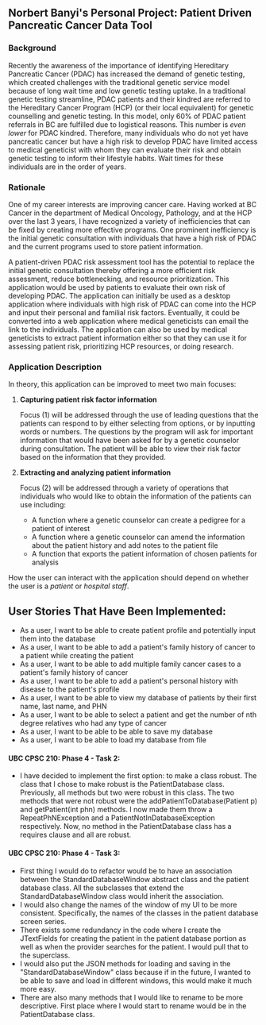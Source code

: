 ## Norbert Banyi's Personal Project: Patient Driven Pancreatic Cancer Data Tool

### Background
Recently the awareness of the importance of identifying Hereditary Pancreatic Cancer (PDAC) has
increased the demand of genetic testing, which created challenges with the traditional genetic
service model because of long wait time and low genetic testing uptake. In a traditional genetic
testing streamline, PDAC patients and their kindred are referred to the Hereditary Cancer Program (HCP)
(or their local equivalent) for genetic counselling and genetic testing. In this model, only 60% 
of PDAC patient referrals in BC are fulfilled due to logistical reasons. This number is *even lower* 
for PDAC kindred. Therefore, many individuals who do not yet have pancreatic cancer but have a high 
risk to develop PDAC have limited access to medical geneticist with whom they can evaluate their 
risk and obtain genetic testing to inform their lifestyle habits. Wait times for these individuals
are in the order of years.

### Rationale
One of my career interests are improving cancer care. Having worked at BC Cancer in the department of Medical
Oncology, Pathology, and at the HCP over the last 3 years, I have recognized a variety of inefficiencies
that can be fixed by creating more effective programs. One prominent inefficiency is the initial
genetic consultation with individuals that have a high risk of PDAC and the current programs used to store
patient information.

A patient-driven PDAC risk assessment tool has the potential to replace the initial genetic consultation
thereby offering a more efficient risk assessment, reduce bottlenecking, and resource prioritization. 
This application would be used by patients to evaluate their own risk of developing PDAC.
The application can initially be used as a desktop application where individuals with high risk of PDAC
can come into the HCP and input their personal and familial risk factors. Eventually, it could be converted
into a web application where medical geneticists can email the link to the individuals. The application can 
also be used by medical geneticists to extract patient information either so that they can use it for 
assessing patient risk, prioritizing HCP resources, or doing research. 

### Application Description
In theory, this application can be improved to meet two main focuses: 

1. **Capturing patient risk factor information**

    Focus (1) will be addressed through the use of leading questions that the patients can respond to
    by either selecting from options, or by inputting words or numbers. The questions by the program
    will ask for important information that would have been asked for by a genetic counselor during consultation.
    The patient will be able to view their risk factor based on the information that they provided.

2. **Extracting and analyzing patient information**

    Focus (2) will be addressed through a variety of operations that individuals who would like to obtain the
    information of the patients can use including:
    - A function where a genetic counselor can create a pedigree for a patient of interest
    - A function where a genetic counselor can amend the information about the patient history and add notes to the
     patient file
    - A function that exports the patient information of chosen patients for analysis

How the user can interact with the application should depend on whether the user is a *patient* or *hospital staff*.

## User Stories That Have Been Implemented:
- As a user, I want to be able to create patient profile and potentially input them into the database
- As a user, I want to be able to add a patient's family history of cancer to a patient while creating the patient
- As a user, I want to be able to add multiple family cancer cases to a patient's family history of cancer
- As a user, I want to be able to add a patient's personal history with disease to the patient's profile
- As a user, I want to be able to view my database of patients by their first name, last name, and PHN
- As a user, I want to be able to select a patient and get the number of nth degree relatives who had any type of cancer
- As a user, I want to be able to be able to save my database
- As a user, I want to be able to load my database from file

#### UBC CPSC 210: Phase 4 - Task 2: 
- I have decided to implement the first option: to make a class robust. The class that I chose to make robust
is the PatientDatabase class. Previously, all methods but two were robust in this class. The two
methods that were not robust were the addPatientToDatabase(Patient p) and getPatient(int phn) methods. I now made
them throw a RepeatPhNException and a PatientNotInDatabaseException respectively. Now, no method in the PatientDatabase
class has a requires clause and all are robust.

#### UBC CPSC 210: Phase 4 - Task 3: 
 - First thing I would do to refactor would be to have an association between the StandardDatabaseWindow abstract class
 and the patient database class. All the subclasses that extend the StandardDatabaseWindow class would inherit
 the association.
 - I would also change the names of the window of my UI to be more consistent. Specifically, the names of the classes
 in the patient database screen series. 
 - There exists some redundancy in the code where I create the JTextFields for creating the patient in the patient
 database portion as well as when the provider searches for the patient. I would pull that to the superclass.
 - I would also put the JSON methods for loading and saving in the "StandardDatabaseWindow" class because if in the
 future, I wanted to be able to save and load in different windows, this would make it much more easy.
- There are also many methods that I would like to rename to be more descriptive. First place where I would start
to rename would be in the PatientDatabase class.